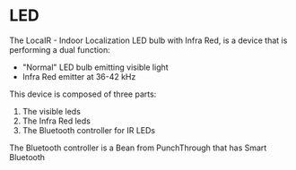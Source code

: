 # LED

The LocaIR - Indoor Localization LED bulb with Infra Red, is a device that is performing a dual function:
* "Normal" LED bulb emitting visible light
* Infra Red emitter at 36-42 kHz

This device is composed of three parts:  
1. The visible leds
2. The Infra Red leds
3. The Bluetooth controller for IR LEDs

The Bluetooth controller is a Bean from PunchThrough that has Smart Bluetooth
